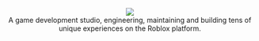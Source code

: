 <p align="center">
  <img src="https://avatars.githubusercontent.com/u/110570789?s=400&u=24cf253493b7781ee03f6f66ade2a02b53d7cea9&v=4"></img><br />
  A game development studio, engineering, maintaining and building tens of unique experiences on the Roblox platform.
</p>
